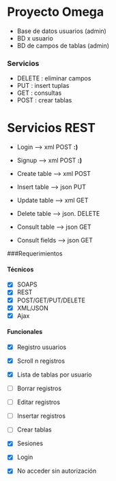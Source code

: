 # Proyecto Omega

* Base de datos usuarios (admin) 
* BD x usuario
* BD de campos de tablas (admin)

### Servicios

* DELETE : eliminar campos
* PUT : insert tuplas
* GET : consultas
* POST : crear tablas

# Servicios REST

* Login —> xml POST  **:)**
* Signup —> xml POST **:)**



* Create table —> xml POST
* Insert table —> json PUT
* Update table —> xml GET
* Delete table —> json. DELETE



* Consult table —> json GET
* Consult fields —> json GET

###Requerimientos

#### Técnicos

* [x] SOAPS
* [x] REST
* [x] POST/GET/PUT/DELETE
* [x] XML/JSON
* [x] Ajax

#### Funcionales

* [x] Registro usuarios
* [x] Scroll n registros
* [x] Lista de tablas por usuario
* [ ] Borrar registros
* [ ] Editar registros
* [ ] Insertar registros
* [ ] Crear tablas
* [x] Sesiones
* [x] Login
* [x] No acceder sin autorización

